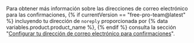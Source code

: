 Para obtener más información sobre las direcciones de correo electrónico para las confirmaciones, {% if currentVersion == "free-pro-team@latest" %} incluyendo tu dirección de `noreply` proporcionada por {% data variables.product.product_name %}, {% endif %} consulta la sección "[Configurar tu dirección de correo electrónico para confirmaciones](/articles/setting-your-commit-email-address)".
